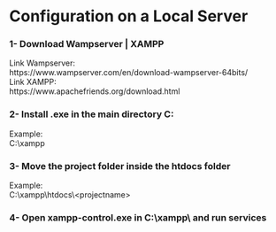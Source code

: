 <h1> Configuration on a Local Server </h1>

<h3> 1- Download Wampserver | XAMPP </h3>
Link Wampserver: <br>
https://www.wampserver.com/en/download-wampserver-64bits/ <br>
Link XAMPP: <br>
https://www.apachefriends.org/download.html <br>
 
<h3> 2- Install .exe in the main directory C: </h3>
Example: <br>
C:\xampp <br>

<h3> 3- Move the project folder inside the htdocs folder </h3>
Example: <br>
C:\xampp\htdocs\<<projectname>projectname>

<h3> 4- Open xampp-control.exe in C:\xampp\ and run services </h3>
